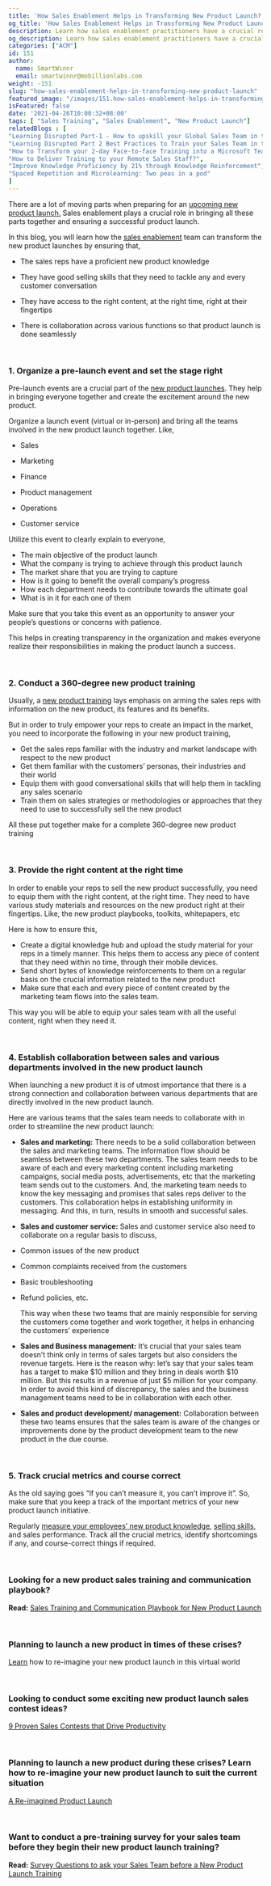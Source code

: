 ```yaml
---
title: 'How Sales Enablement Helps in Transforming New Product Launch?'
og_title: 'How Sales Enablement Helps in Transforming New Product Launch?'
description: Learn how sales enablement practitioners have a crucial role to play in transforming new product launches
og_description: Learn how sales enablement practitioners have a crucial role to play in transforming new product launches
categories: ["ACM"]
id: 151
author:
  name: SmartWinnr
  email: smartwinnr@mobillionlabs.com
weight: -151
slug: "how-sales-enablement-helps-in-transforming-new-product-launch"
featured_image: "/images/151.how-sales-enablement-helps-in-transforming-new-product-launch.jpeg"
isFeatured: false
date: '2021-04-26T10:00:32+08:00'
tags: [ "Sales Training", "Sales Enablement", "New Product Launch"]
relatedBlogs : [
"Learning Disrupted Part-1 - How to upskill your Global Sales Team in this Post Pandemic Virtual Environment",
"Learning Disrupted Part 2 Best Practices to Train your Sales Team in this Post-pandemic Virtual World",
"How to Transform your 2-day Face-to-face Training into a Microsoft Teams Virtual Training?",
"How to Deliver Training to your Remote Sales Staff?",
"Improve Knowledge Proficiency by 21% through Knowledge Reinforcement",
"Spaced Repetition and Microlearning: Two peas in a pod"
]
---
```


There are a lot of moving parts when preparing for an <a href="https://www.smartwinnr.com/post/re-imagined-product-launch/" target="_blank">upcoming new product launch.</a> Sales enablement plays a crucial role in bringing all these parts together and ensuring a successful product launch.

  
In this blog, you will learn how the [sales enablement](https://www.smartwinnr.com/post/sales-enablement-part-2-the-sales-enablement-2021-yearly-planning-guide/) team can transform the new product launches by ensuring that,

-   The sales reps have a proficient new product knowledge
    
-   They have good selling skills that they need to tackle any and every customer conversation
    
-   They have access to the right content, at the right time, right at their fingertips
    
-   There is collaboration across various functions so that product launch is done seamlessly

<br>

### **1. Organize a pre-launch event and set the stage right**
    

Pre-launch events are a crucial part of the [new product launches](https://www.smartwinnr.com/post/design-sales-contest-for--new-product-launch/). They help in bringing everyone together and create the excitement around the new product.

  

Organize a launch event (virtual or in-person) and bring all the teams involved in the new product launch together. Like,

-   Sales
    
-   Marketing
    
-   Finance
    
-   Product management
    
-   Operations
    
-   Customer service

<div class="ml_special_div_blog ml-margin-bottom10">
  <div class="ml_special_div_blog_content ml-margin-top10 ml-margin-bottom10">
    <p>
    Utilize this event to clearly explain to everyone, 
      <ul>
        <li>The main objective of the product launch </li>
        <li> What the company is trying to achieve through this product launch</li>
        <li>The market share that you are trying to capture </li>
        <li>How is it going to benefit the overall company’s progress</li>
        <li>How each department needs to contribute towards the ultimate goal </li>
       <li> What is in it for each one of them </li>
      </ul>
    </p>
  </div>
</div>

Make sure that you take this event as an opportunity to answer your people’s questions or concerns with patience.

This helps in creating transparency in the organization and makes everyone realize their responsibilities in making the product launch a success.

<br>

### **2. Conduct a 360-degree new product training**
    

Usually, a [new product training](https://www.smartwinnr.com/post/sales-training-and-communication-playbook-for-new-product-launch/) lays emphasis on arming the sales reps with information on the new product, its features and its benefits.

<div class="ml_special_div_blog ml-margin-bottom10">
  <div class="ml_special_div_blog_content ml-margin-top10 ml-margin-bottom10">
    <p>
    But in order to truly empower your reps to create an impact in the market, you need to incorporate the following in your new product training,
    <ul>
      <li>Get the sales reps familiar with the industry and market landscape with respect to the new product</li>
      <li>Get them familiar with the customers’ personas, their industries and their world</li>
       <li> Equip them with good conversational skills that will help them in tackling any sales scenario</li>
      <li>Train them on sales strategies or methodologies or approaches that they need to use to successfully sell the new product</li>
    </ul>
    </p>
  </div>
</div>

All these put together make for a complete 360-degree new product training

<br>


### **3. Provide the right content at the right time**
    
In order to enable your reps to sell the new product successfully, you need to equip them with the right content, at the right time. They need to have various study materials and resources on the new product right at their fingertips. Like, the new product playbooks, toolkits, whitepapers, etc


<div class="ml_special_div_blog ml-margin-bottom10">
  <div class="ml_special_div_blog_content ml-margin-top10 ml-margin-bottom10">
    <p>
      Here is how to ensure this,
      <ul>
        <li>Create a digital knowledge hub and upload the study material for your reps in a timely manner. This helps them to access any piece of content that they need within no time, through their mobile devices. </li>
        <li>Send short bytes of knowledge reinforcements to them on a regular basis on the crucial information related to the new product</li>
        <li>Make sure that each and every piece of content created by the marketing team flows into the sales team. </li>
      </ul>
    </p>
  </div>
</div>

This way you will be able to equip your sales team with all the useful content, right when they need it.

<br>


### **4. Establish collaboration between sales and various departments involved in the new product launch**
    

When launching a new product it is of utmost importance that there is a strong connection and collaboration between various departments that are directly involved in the new product launch.

  
Here are various teams that the sales team needs to collaborate with in order to streamline the new product launch:

  

-   **Sales and marketing:** There needs to be a solid collaboration between the sales and marketing teams. The information flow should be seamless between these two departments. The sales team needs to be aware of each and every marketing content including marketing campaigns, social media posts, advertisements, etc that the marketing team sends out to the customers. And, the marketing team needs to know the key messaging and promises that sales reps deliver to the customers. This collaboration helps in establishing uniformity in messaging. And this, in turn, results in smooth and successful sales.
    
-   **Sales and customer service:** Sales and customer service also need to collaborate on a regular basis to discuss,
    

-   Common issues of the new product
    
-   Common complaints received from the customers
    
-   Basic troubleshooting
    
-   Refund policies, etc.
    

    This way when these two teams that are mainly responsible for serving the customers come together and work together, it helps in enhancing the customers’ experience

-   **Sales and Business management:** It’s crucial that your sales team doesn’t think only in terms of sales targets but also considers the revenue targets. Here is the reason why: let’s say that your sales team has a target to make $10 million and they bring in deals worth $10 million. But this results in a revenue of just $5 million for your company. In order to avoid this kind of discrepancy, the sales and the business management teams need to be in collaboration with each other.
    

-   **Sales and product development/ management:** Collaboration between these two teams ensures that the sales team is aware of the changes or improvements done by the product development team to the new product in the due course.

<br>


### **5. Track crucial metrics and course correct**

As the old saying goes “If you can’t measure it, you can’t improve it”. So, make sure that you keep a track of the important metrics of your new product launch initiative.

  
Regularly [measure your employees’ new product knowledge](https://www.smartwinnr.com/post/gamified-assessments/), [selling skills](https://www.smartwinnr.com/post/best-practices-to-drive-video-coaching/), and sales performance. Track all the crucial metrics, identify shortcomings if any, and course-correct things if required.

<br>


### **Looking for a new product sales training and communication playbook?**

**Read:** [Sales Training and Communication Playbook for New Product Launch](https://smartwinnr.com/post/sales-training-and-communication-playbook-for-new-product-launch/)

<br>

### **Planning to launch a new product in times of these crises?**

[Learn](https://www.smartwinnr.com/post/re-imagined-product-launch/) how to re-imagine your new product launch in this virtual world

<br>

### **Looking to conduct some exciting new product launch sales contest ideas?**

[9 Proven Sales Contests that Drive Productivity](https://smartwinnr.com/post/9-proven-sales-contests-that-drive-productivity/)

 <br> 

### **Planning to launch a new product during these crises? Learn how to re-imagine your new product launch to suit the current situation**

[A Re-imagined Product Launch](https://smartwinnr.com/post/re-imagined-product-launch/)

<br>

### **Want to conduct a pre-training survey for your sales team before they begin their new product launch training?**

**Read:** [Survey Questions to ask your Sales Team before a New Product Launch Training](https://smartwinnr.com/post/survey-questions-to-ask-your-sales-team-before-new-product-launch-training/)